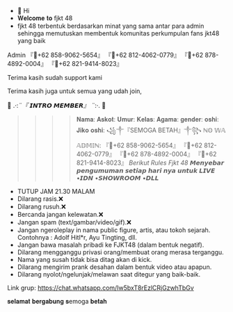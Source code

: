 - 👋 Hi 
- 𝐖𝐞𝐥𝐜𝐨𝐦𝐞 𝐭𝐨 fjkt 48
- fjkt 48 terbentuk berdasarkan minat yang sama antar para admin sehingga memutuskan membentuk komunitas perkumpulan fans jkt48 yang baik 


 Admin 
『📌+62 858-9062-5654』
『📌+62 812-4062-0779』
『📌+62 878-4892-0004』
『📌+62 821-9414-8023』
 
Terima kasih sudah support kami


Terima kasih juga untuk semua yang udah join, 
        

🌊 .·:*¨『 𝙄𝙉𝙏𝙍𝙊 𝙈𝙀𝙈𝘽𝙀𝙍』 ¨*:·. 🌊
 >>>>𝐍𝐚𝐦𝐚:
>>>>𝐀𝐬𝐤𝐨𝐭:
>>>>𝐔𝐦𝐮𝐫:
>>>>𝐊𝐞𝐥𝐚𝐬:
>>>>𝐀𝐠𝐚𝐦𝐚:
>>>>𝐠𝐞𝐧𝐝𝐞𝐫:
>>>>𝐨𝐬𝐡𝐢:
>>>>𝐉𝐢𝐤𝐨 𝐨𝐬𝐡𝐢:
            ꧁༒『SEMOGA BETAH』༒꧂
ℕ𝕆 𝕎𝔸 𝔸𝔻𝕄𝕀ℕ:
『📌+62 858-9062-5654』
『📌+62 812-4062-0779』
『📌+62 878-4892-0004』
『📌+62 821-9414-8023』
*Berikut Rules  Fjkt 48*
    𝙈𝙚𝙣𝙮𝙚𝙗𝙖𝙧 𝙥𝙚𝙣𝙜𝙪𝙢𝙪𝙢𝙖𝙣 𝙨𝙚𝙩𝙞𝙖𝙥 𝙝𝙖𝙧𝙞 𝙣𝙮𝙖 𝙪𝙣𝙩𝙪𝙠 𝙇𝙄𝙑𝙀
>>>•𝙄𝘿𝙉
>>>•𝙎𝙃𝙊𝙒𝙍𝙊𝙊𝙈
>>>•𝘿𝙇𝙇
- TUTUP JAM 21.30 MALAM
- Dilarang rasis.❌
- Dilarang rusuh.❌
- Bercanda jangan kelewatan.❌
- Jangan spam (text/gambar/video/gif).❌
- Jangan ngeroleplay in nama public figure, artis, atau tokoh sejarah. Contohnya : Adolf Hitl*r, Ayu Tingting, dll.
- Jangan bawa masalah pribadi ke FJKT48 (dalam bentuk negatif).
- Dilarang mengganggu privasi orang/membuat orang merasa terganggu.
- Nama yang susah tidak bisa ditag akan di kick.
- Dilarang mengirim prank desahan dalam bentuk video atau apapun.
- Dilarang nyolot/ngelunjak/melawan saat ditegur yang baik-baik.

Link grup: https://chat.whatsapp.com/Iw5bxT8rEzlCRjGzwhTbGv


𝐬𝐞𝐥𝐚𝐦𝐚𝐭 𝐛𝐞𝐫𝐠𝐚𝐛𝐮𝐧𝐠 𝐬emoga 𝐛𝐞𝐭𝐚𝐡
